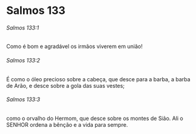 # Salmos 133

###### Salmos 133:1

Como é bom e agradável os irmãos viverem em união!

###### Salmos 133:2

É como o óleo precioso sobre a cabeça, que desce para a barba, a barba de Arão, e desce sobre a gola das suas vestes;

###### Salmos 133:3

como o orvalho do Hermom, que desce sobre os montes de Sião. Ali o SENHOR ordena a bênção e a vida para sempre.

